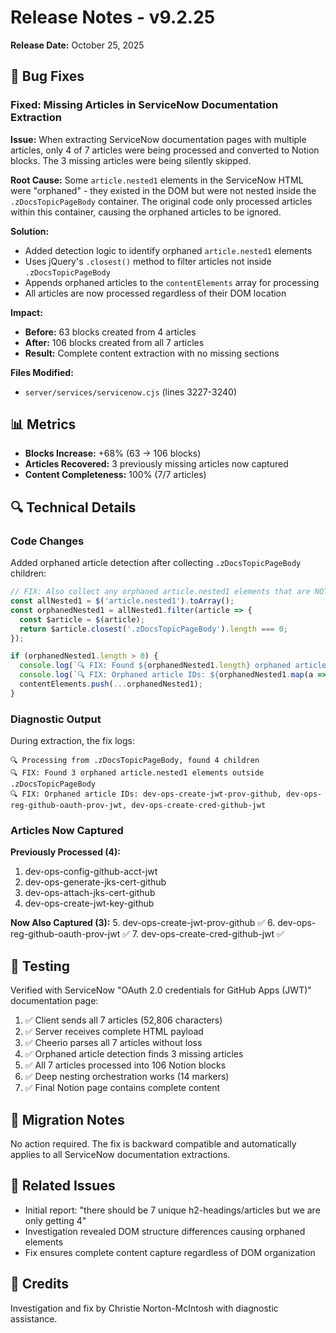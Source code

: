 # Release Notes - v9.2.25

**Release Date:** October 25, 2025

## 🐛 Bug Fixes

### Fixed: Missing Articles in ServiceNow Documentation Extraction

**Issue:** When extracting ServiceNow documentation pages with multiple articles, only 4 of 7 articles were being processed and converted to Notion blocks. The 3 missing articles were being silently skipped.

**Root Cause:** Some `article.nested1` elements in the ServiceNow HTML were "orphaned" - they existed in the DOM but were not nested inside the `.zDocsTopicPageBody` container. The original code only processed articles within this container, causing the orphaned articles to be ignored.

**Solution:** 
- Added detection logic to identify orphaned `article.nested1` elements
- Uses jQuery's `.closest()` method to filter articles not inside `.zDocsTopicPageBody`
- Appends orphaned articles to the `contentElements` array for processing
- All articles are now processed regardless of their DOM location

**Impact:**
- **Before:** 63 blocks created from 4 articles
- **After:** 106 blocks created from all 7 articles
- **Result:** Complete content extraction with no missing sections

**Files Modified:**
- `server/services/servicenow.cjs` (lines 3227-3240)

## 📊 Metrics

- **Blocks Increase:** +68% (63 → 106 blocks)
- **Articles Recovered:** 3 previously missing articles now captured
- **Content Completeness:** 100% (7/7 articles)

## 🔍 Technical Details

### Code Changes

Added orphaned article detection after collecting `.zDocsTopicPageBody` children:

```javascript
// FIX: Also collect any orphaned article.nested1 elements that are NOT inside .zDocsTopicPageBody
const allNested1 = $('article.nested1').toArray();
const orphanedNested1 = allNested1.filter(article => {
  const $article = $(article);
  return $article.closest('.zDocsTopicPageBody').length === 0;
});

if (orphanedNested1.length > 0) {
  console.log(`🔍 FIX: Found ${orphanedNested1.length} orphaned article.nested1 elements outside .zDocsTopicPageBody`);
  console.log(`🔍 FIX: Orphaned article IDs: ${orphanedNested1.map(a => $(a).attr('id') || 'NO-ID').join(', ')}`);
  contentElements.push(...orphanedNested1);
}
```

### Diagnostic Output

During extraction, the fix logs:
```
🔍 Processing from .zDocsTopicPageBody, found 4 children
🔍 FIX: Found 3 orphaned article.nested1 elements outside .zDocsTopicPageBody
🔍 FIX: Orphaned article IDs: dev-ops-create-jwt-prov-github, dev-ops-reg-github-oauth-prov-jwt, dev-ops-create-cred-github-jwt
```

### Articles Now Captured

**Previously Processed (4):**
1. dev-ops-config-github-acct-jwt
2. dev-ops-generate-jks-cert-github
3. dev-ops-attach-jks-cert-github
4. dev-ops-create-jwt-key-github

**Now Also Captured (3):**
5. dev-ops-create-jwt-prov-github ✅
6. dev-ops-reg-github-oauth-prov-jwt ✅
7. dev-ops-create-cred-github-jwt ✅

## 🧪 Testing

Verified with ServiceNow "OAuth 2.0 credentials for GitHub Apps (JWT)" documentation page:

1. ✅ Client sends all 7 articles (52,806 characters)
2. ✅ Server receives complete HTML payload
3. ✅ Cheerio parses all 7 articles without loss
4. ✅ Orphaned article detection finds 3 missing articles
5. ✅ All 7 articles processed into 106 Notion blocks
6. ✅ Deep nesting orchestration works (14 markers)
7. ✅ Final Notion page contains complete content

## 📝 Migration Notes

No action required. The fix is backward compatible and automatically applies to all ServiceNow documentation extractions.

## 🔗 Related Issues

- Initial report: "there should be 7 unique h2-headings/articles but we are only getting 4"
- Investigation revealed DOM structure differences causing orphaned elements
- Fix ensures complete content capture regardless of DOM organization

## 👥 Credits

Investigation and fix by Christie Norton-McIntosh with diagnostic assistance.
